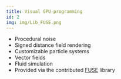 ```yaml
---
title: Visual GPU programming
id: 2
img: img/Lib_FUSE.png
---
```


* Procedural noise
* Signed distance field rendering
* Customizable particle systems 
* Vector fields
* Fluid simulation
* Provided via the contributed <a href="https://www.thefuselab.io" target="_blank">FUSE</a> library